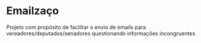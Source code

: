 # Emailzaço
Projeto com propósito de facilitar o envio de emails para vereadores/deputados/senadores questionando informações incongruentes
